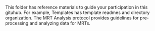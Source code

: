 This folder has reference materials to guide your participation in this gituhub. For example, Templates has template readmes and directory organization. The MRT Analysis protocol provides guidelines for pre-processing and analyzing data for MRTs. 
